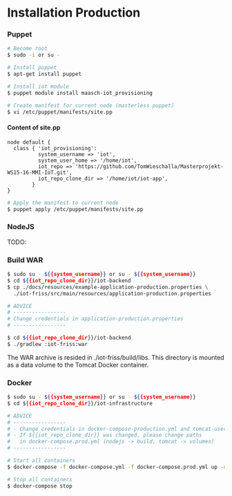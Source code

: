 # Installation Production

### Puppet
```sh
# Become root
$ sudo -i or su -

# Install puppet
$ apt-get install puppet

# Install iot module
$ puppet module install maasch-iot_provisioning

# Create manifest for current node (masterless puppet)
$ vi /etc/puppet/manifests/site.pp
```

#### Content of site.pp
```puppet
node default {
  class { 'iot_provisioning':
          system_username => 'iot',
          system_user_home => '/home/iot',
          iot_repo => 'https://github.com/TomWieschalla/Masterprojekt-WS15-16-MMI-IoT.git',
          iot_repo_clone_dir => '/home/iot/iot-app',      
        }
}
```

```bash
# Apply the manifest to current node
$ puppet apply /etc/puppet/manifests/site.pp
```

### NodeJS

TODO: 

### Build WAR

```bash
$ sudo su - ${{system_username}} or su - ${{system_username}}
$ cd ${{iot_repo_clone_dir}}/iot-backend
$ cp ./docs/resources/example-application-production.properties \
  ./iot-friss/src/main/resources/application-production.properties

# ADVICE
# -----------------
# Change credentials in application-production.properties
# -----------------
```

```bash
$ cd ${{iot_repo_clone_dir}}/iot-backend
$ ./gradlew :iot-friss:war
```
The WAR archive is resided in ./iot-friss/build/libs.
This directory is mounted as a data volume to the Tomcat Docker container.

### Docker
```bash
$ sudo su - ${{system_username}} or su - ${{system_username}}
$ cd ${{iot_repo_clone_dir}}/iot-infrastructure

# ADVICE
# -----------------
# - Change credentials in docker-compose-production.yml and tomcat-users.xml
# - If ${{iot_repo_clone_dir}} was changed, please change paths
#   in docker-compose.prod.yml (nodejs -> build, tomcat -> volumes)
# -----------------

# Start all containers
$ docker-compose -f docker-compose.yml -f docker-compose.prod.yml up -d

# Stop all containers
$ docker-compose stop

```
